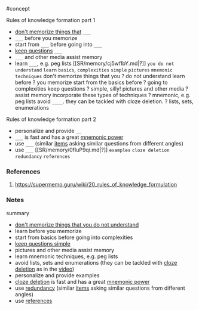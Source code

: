 #concept

Rules of knowledge formation part 1
- [don't memorize things that](https://supermemo.guru/wiki/Do_not_memorize_before_you_understand "Do not memorize before you understand") `___`
- `___` before you memorize
- start from `___` before going into `___`
- [keep questions](https://supermemo.guru/wiki/Simple_questions_in_spaced_repetition "Simple questions in spaced repetition") `___`
-  `___` and other media assist memory
- learn  `___`, e.g. peg lists
[[SR/memory/cj5wfIbY.md|?]]
`you do not understand`
`learn`
`basics`, `complexities`
`simple`
`pictures`
`mnemonic techniques`
don't memorize things that you
?
do not understand
learn before
?
you memorize
start from the basics before
?
going to complexities
keep questions
?
simple, silly!
pictures and other media
?
assist memory
incorporate these types of techniques
?
mnemonic, e.g. peg lists
avoid `____`. they can be tackled with cloze deletion.
?
lists, sets, enumerations
<!--LEARN:5UX7CBSX-->


Rules of knowledge formation part 2
- personalize and provide `__`
- `___` is fast and has a great [mnemonic power](https://supermemo.guru/wiki/Mnemonic_anchor "Mnemonic anchor")
- use `___` (similar [items](https://supermemo.guru/wiki/Item "Item") asking similar questions from different angles)
- use `___`
[[SR/memory/0fIuP9qi.md|?]]
`examples`
`cloze deletion`
`redundancy`
`references`
### References
1. https://supermemo.guru/wiki/20_rules_of_knowledge_formulation


### Notes

summary
- [don't memorize things that you do not understand](https://supermemo.guru/wiki/Do_not_memorize_before_you_understand "Do not memorize before you understand")
- learn before you memorize
- start from basics before going into complexities
- [keep questions simple](https://supermemo.guru/wiki/Simple_questions_in_spaced_repetition "Simple questions in spaced repetition")
- pictures and other media assist memory
- learn mnemonic techniques, e.g. peg lists
- avoid lists, sets and enumerations (they can be tackled with [cloze deletion](https://supermemo.guru/wiki/Cloze_deletion "Cloze deletion") as in the [video](https://www.youtube.com/watch?v=5ktH-TceHx8))
- personalize and provide examples
- [cloze deletion](https://supermemo.guru/wiki/Cloze_deletion "Cloze deletion") is fast and has a great [mnemonic power](https://supermemo.guru/wiki/Mnemonic_anchor "Mnemonic anchor")
- use [redundancy](https://supermemo.guru/wiki/Redundancy "Redundancy") (similar [items](https://supermemo.guru/wiki/Item "Item") asking similar questions from different angles)
- use [references](http://help.supermemo.org/wiki/References)